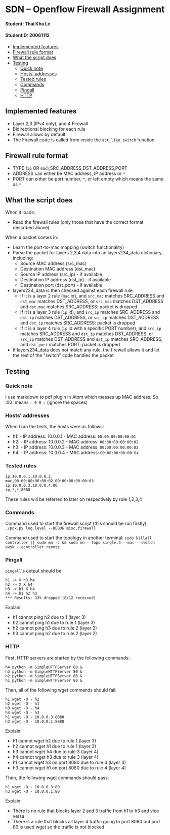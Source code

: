 # SDN	– Openflow	Firewall Assignment
#### Student: Thai Kha Le
#### StudentID: 20061112

<!-- toc -->

- [Implemented features](#implemented-features)
- [Firewall rule format](#firewall-rule-format)
- [What the script does](#what-the-script-does)
- [Testing](#testing)
  * [Quick note](#quick-note)
  * [Hosts' addresses](#hosts-addresses)
  * [Tested rules](#tested-rules)
  * [Commands](#commands)
  * [Pingall](#pingall)
  * [HTTP](#http)

<!-- tocstop -->

## Implemented features
- Layer 2,3 (IPv4 only), and 4 Firewall
- Bidirectional blocking for each rule
- Firewall allows by default
- The Firewall code is called from inside the `act_like_switch` function

## Firewall rule format
- TYPE (`ip` OR `mac`),SRC_ADDRESS,DST_ADDRESS,PORT
- ADDRESS can either be MAC address, IP address or `*`
- PORT can either be port number, `*`, or left empty which means the same as `*`

## What the script does
When it loads:
- Read the firewall rules (only those that have the correct format described above)

When a packet comes in:
- Learn the port-to-mac mapping (switch functionality)
- Parse the packet for layers 2,3,4 data into an layers234_data dictionary, including:
    - Source MAC address (src_mac)
    - Destination MAC address (dst_mac)
    - Source IP address (src_ip) - if available
    - Destination IP address (dst_ip) - if available
    - Destination port (dst_port) - if available
- layers234_data is then checked against each firewall rule:
    - If it is a layer 2 rule (`mac` id), and `src_mac` matches SRC_ADDRESS and `dst_mac` matches DST_ADDRESS, or `src_mac` matches DST_ADDRESS and `dst_mac` matches SRC_ADDRESS: packet is dropped
    - If it is a layer 3 rule (`ip` id), and `src_ip` matches SRC_ADDRESS and `dst_ip` matches DST_ADDRESS, or `src_ip` matches DST_ADDRESS and `dst_ip` matches SRC_ADDRESS: packet is dropped
    - If it is a layer 4 rule (`ip` id with a specific PORT number), and `src_ip` matches SRC_ADDRESS and `dst_ip` matches DST_ADDRESS, or `src_ip` matches DST_ADDRESS and `dst_ip` matches SRC_ADDRESS, and `dst_port` matches PORT: packet is dropped
- If layers234_data does not match any rule, the firewall allows it and let the rest of the "switch" code handles the packet

## Testing

### Quick note
I use markdown to pdf plugin in Atom which messes up MAC address. So :00: means `: 0 0 :` (ignore the spaces)

### Hosts' addresses
When I ran the tests, the hosts were as follows:
- h1:
		- IP address: 10.0.0.1
		- MAC address: `00:00:00:00:00:01`
- h2:
		- IP address: 10.0.0.2
		- MAC address: `00:00:00:00:00:02`
- h3:
		- IP address: 10.0.0.3
		- MAC address: `00:00:00:00:00:03`
- h4:
		- IP address: 10.0.0.4
		- MAC address: `00:00:00:00:00:04`

### Tested rules

```
ip,10.0.0.1,10.0.0.2,
mac,00:00:00:00:00:02,00:00:00:00:00:03
ip,10.0.0.3,10.0.0.4,80
ip,*,*,8080
```

These rules will be referred to later on respectively by rule 1,2,3,4

### Commands

Command used to start the firewall script (this should be run firstly): `./pox.py log.level --DEBUG misc.firewall`

Command used to start the topology in another terminal: `sudo killall controller || sudo mn -c && sudo mn --topo single,4 --mac --switch ovsk --controller remote`

### Pingall

`pingall`'s output should be:

```
h1 -> X h3 h4
h2 -> X X h4
h3 -> h1 X h4
h4 -> h1 h2 h3
*** Results: 33% dropped (8/12 received)
```

Explain:
- h1 cannot ping h2 due to 1 (layer 3)
- h2 cannot ping h1 due to rule 1 (layer 3)
- h2 cannot ping h3 due to rule 2 (layer 2)
- h3 cannot ping h2 due to rule 2 (layer 2)

### HTTP

First, HTTP servers are started by the following commands:

```
h4 python -m SimpleHTTPServer 80 &
h3 python -m SimpleHTTPServer 80 &
h2 python -m SimpleHTTPServer 80 &
h1 python -m SimpleHTTPServer 80 &
```

Then, all of the following wget commands should fail:

```
h1 wget -O - h2
h2 wget -O - h1
h3 wget -O - h4
h4 wget -O - h3
h1 wget -O - 10.0.0.3:8080
h3 wget -O - 10.0.0.1:8080
```

Explain:
- h1 cannot wget h2 due to rule 1 (layer 3)
- h2 cannot wget h1 due to rule 1 (layer 3)
- h3 cannot wget h4 due to rule 3 (layer 4)
- h4 cannot wget h3 due to rule 3 (layer 4)
- h1 cannot wget h3 on port 8080 due to rule 4 (layer 4)
- h3 cannot wget h1 on port 8080 due to rule 4 (layer 4)

Then, the following wget commands should pass:

```
h1 wget -O - 10.0.0.3:80
h3 wget -O - 10.0.0.1:80
```

Explain:
- There is no rule that blocks layer 2 and 3 traffic from h1 to h3 and vice versa
- There is a rule that blocks all layer 4 traffic going to port 8080 but port 80 is used wget so the traffic is not blocked
